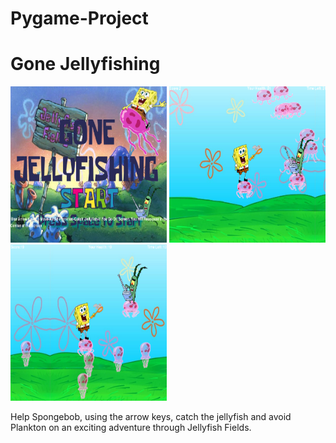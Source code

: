 # Pygame-Project
<h1>Gone Jellyfishing</h1>
<img src="https://github.com/jthomas2035/Pygame-project/blob/master/Game_Plans/gaamepic1.PNG" width="250" height="250">
<img src="https://github.com/jthomas2035/Pygame-project/blob/master/Game_Plans/gamepic2.PNG" width="250" height="250">
<img src="https://github.com/jthomas2035/Pygame-project/blob/master/Game_Plans/Capture.PNG" width="250" height= "250">
<p>Help Spongebob, using the arrow keys, catch the jellyfish and avoid Plankton on an exciting adventure through Jellyfish Fields.</p>
